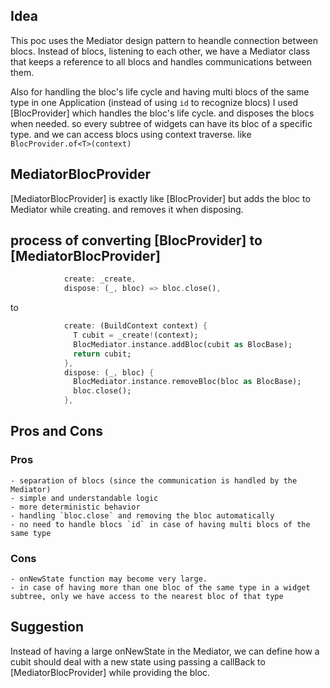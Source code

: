 ## Idea

This poc uses the Mediator design pattern to heandle connection between blocs.
Instead of blocs, listening to each other, we have a Mediator class that keeps a reference to all blocs and handles communications between them.

Also for handling the bloc's life cycle and having multi blocs of the same type in one Application (instead of using `id` to recognize blocs) I used [BlocProvider] which handles the bloc's life cycle. and disposes the blocs when needed. so every subtree of widgets can have its bloc of a specific type. and we can access blocs using context traverse. like `BlocProvider.of<T>(context)`

## MediatorBlocProvider

[MediatorBlocProvider] is exactly like [BlocProvider] but adds the bloc to Mediator while creating. and removes it when disposing.

## process of converting [BlocProvider] to [MediatorBlocProvider]

```dart
            create: _create,
            dispose: (_, bloc) => bloc.close(),
```
to 
```dart
            create: (BuildContext context) {
              T cubit = _create!(context);
              BlocMediator.instance.addBloc(cubit as BlocBase);
              return cubit;
            },
            dispose: (_, bloc) {
              BlocMediator.instance.removeBloc(bloc as BlocBase);
              bloc.close();
            },
```

## Pros and Cons

### Pros
    - separation of blocs (since the communication is handled by the Mediator)
    - simple and understandable logic
    - more deterministic behavior
    - handling `bloc.close` and removing the bloc automatically
    - no need to handle blocs `id` in case of having multi blocs of the same type

### Cons
    - onNewState function may become very large.
    - in case of having more than one bloc of the same type in a widget subtree, only we have access to the nearest bloc of that type

## Suggestion

Instead of having a large onNewState in the Mediator, we can define how a cubit should deal with a new state using passing a callBack to [MediatorBlocProvider] while providing the bloc.